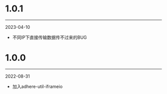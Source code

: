 # 1.0.1

***

2023-04-10

* 不同IP下直接传输数据传不过来的BUG

# 1.0.0

***

2022-08-31

* 加入adhere-util-iframeio
